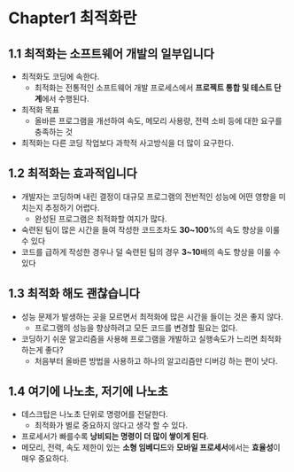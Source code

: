 # Chapter1 최적화란

## 1.1 최적화는 소프트웨어 개발의 일부입니다
- 최적화도 코딩에 속한다.
  - 최적화는 전통적인 소프트웨어 개발 프로세스에서 **프로젝트 통합 및 테스트 단계**에서 수행된다.
- 최적화 목표
  - 올바른 프로그램을 개선하여 속도, 메모리 사용량, 전력 소비 등에 대한 요구를 충족하는 것
- 최적화는 다른 코딩 작업보다 과학적 사고방식을 더 많이 요구한다.

## 1.2 최적화는 효과적입니다
- 개발자는 코딩하며 내린 결정이 대규모 프로그램의 전반적인 성능에 어떤 영향을 미치는지 추정하기 어렵다.
  - 완성된 프로그램은 최적화할 여지가 많다.
- 숙련된 팀이 많은 시간을 들여 작성한 코드조차도 **30~100**%의 속도 향상을 이룰 수 있다
- 코드를 급하게 작성한 경우나 덜 숙련된 팀의 경우 **3~10**배의 속도 향상을 이룰 수 있다

## 1.3 최적화 해도 괜찮습니다
- 성능 문제가 발생하는 곳을 모르면서 최적화에 많은 시간을 들이는 것은 좋지 않다.
  - 프로그램의 성능을 향상하려고 모든 코드를 변경할 필요는 없다.
- 코딩하기 쉬운 알고리즘을 사용해 프로그램을 개발하고 실행속도가 느리면 최적화 하는게 좋다?
  - 처음부터 올바른 방법을 사용하고 하나의 알고리즘만 디버깅 하는 편이 낫다.

## 1.4 여기에 나노초, 저기에 나노초
- 데스크탑은 나노초 단위로 명령어를 전달한다.
  - 최적화가 별로 중요하지 않다고 생각 할 수 있다.
- 프로세서가 빠를수록 **낭비되는 명령이 더 많이 쌓이게 된다**.
- 메모리, 전력, 속도 제한이 있는 **소형 임베디드**와 **모바일 프로세서**에서는 **효율성**이 매우 중요하다.